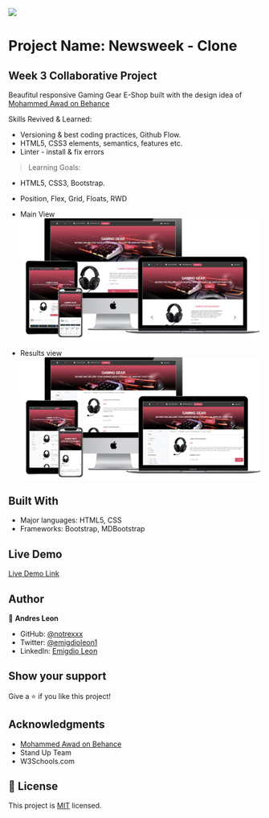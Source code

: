 ![](https://img.shields.io/badge/Microverse-blueviolet)

# Project Name: Newsweek - Clone

## Week 3 Collaborative Project

Beaufitul responsive Gaming Gear E-Shop built with the design idea of [Mohammed Awad on Behance](https://www.behance.net/M_Awad)


Skills Revived & Learned:

- Versioning & best coding practices, Github Flow.
- HTML5, CSS3 elements, semantics, features etc.
- Linter - install & fix errors

> Learning Goals:

- HTML5, CSS3, Bootstrap.
- Position, Flex, Grid, Floats, RWD

- Main View
![screenshot](assets/images/index.png)


- Results view
![screenshot](assets/images/results.png)
## Built With

- Major languages: HTML5, CSS
- Frameworks: Bootstrap, MDBootstrap


## Live Demo

[Live Demo Link](https://notrexxx.github.io/HTML-CSS-CAPSTONE/)

## Author

👤 **Andres Leon**

- GitHub: [@notrexxx](https://github.com/notrexxx)
- Twitter: [@emigdioleon1](https://twitter.com/emigdioleon1)
- LinkedIn: [Emigdio Leon](https://linkedin.com/emigdio-leon-689109195)

## Show your support

Give a ⭐️ if you like this project!

## Acknowledgments

- [Mohammed Awad on Behance](https://www.behance.net/M_Awad)
- Stand Up Team
- W3Schools.com

## 📝 License

This project is [MIT](./LICENSE) licensed.
